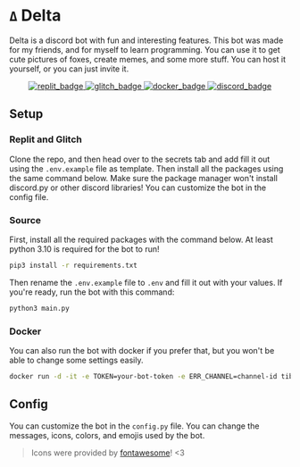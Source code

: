 # `Δ` Delta

Delta is a discord bot with fun and interesting features. This bot was made for my friends, and for myself to learn programming. You can use it to get cute pictures of foxes, create memes, and some more stuff. You can host it yourself, or you can just invite it.

<div id="badges", align="center">
  <a href="https://repl.it/github/tibor309/delta">
    <img src="https://img.shields.io/badge/Replit-403f5f.svg?style=for-the-badge&logo=Replit&logoColor=white&labelColor=595885&label=Run on" alt="replit_badge"/>
  </a>
  <a href="https://glitch.com/edit/#!/import/github/tibor309/delta">
    <img src="https://img.shields.io/badge/Glitch-403f5f.svg?style=for-the-badge&logo=Glitch&logoColor=white&labelColor=595885&label=Remix on" alt="glitch_badge"/>
  </a>
  <a href="https://hub.docker.com/r/tibor309/delta">
    <img src="https://img.shields.io/badge/Docker-403f5f.svg?style=for-the-badge&logo=Docker&logoColor=white&labelColor=595885&label=Pull from" alt="docker_badge"/>
  </a>
  <a href="https://discord.com/api/oauth2/authorize?client_id=475223111323746305&permissions=8&scope=bot%20applications.commands">
    <img src="https://img.shields.io/badge/Discord-403f5f?style=for-the-badge&logo=discord&logoColor=white&labelColor=595885&label=Invite to" alt="discord_badge"/>
  </a>
</div>

## Setup
### Replit and Glitch
Clone the repo, and then head over to the secrets tab and add fill it out using the `.env.example` file as template. Then install all the packages using the same command below. Make sure the package manager won't install discord.py or other discord libraries! You can customize the bot in the config file.

### Source
First, install all the required packages with the command below. At least python 3.10 is required for the bot to run!

```bash
pip3 install -r requirements.txt
```

Then rename the `.env.example` file to `.env` and fill it out with your values. If you're ready, run the bot with this command:

```bash
python3 main.py
```

### Docker
You can also run the bot with docker if you prefer that, but you won't be able to change some settings easily.

```bash
docker run -d -it -e TOKEN=your-bot-token -e ERR_CHANNEL=channel-id tibor309/delta:latest
```

## Config
You can customize the bot in the `config.py` file. You can change the messages, icons, colors, and emojis used by the bot.

> Icons were provided by [fontawesome](https://fontawesome.com/)! <3